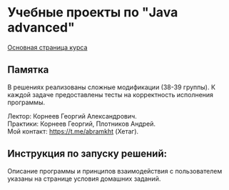 # Учебные проекты по "Java advanced"

[Основная страница курса](http://www.kgeorgiy.info//courses/java-advanced/index.html)

## Памятка

В решениях реализованы сложные модификации (38-39 группы). 
К каждой задаче предоставлены тесты на корректность исполнения программы.

Лектор: Корнеев Георгий Александрович.  
Практики: Корнеев Георгий, Плотников Андрей.    
Мой контакт: https://t.me/abramkht (Хетаг).

## Инструкция по запуску решений:

Описание программы и принципов взаимодействия с пользователем указаны на странице условия домашних заданий. 
